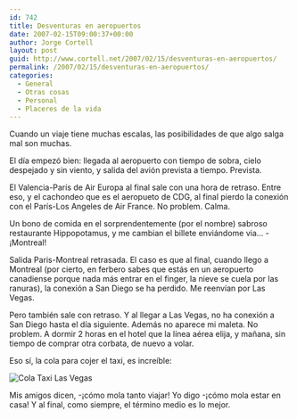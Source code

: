 ```yaml
---
id: 742
title: Desventuras en aeropuertos
date: 2007-02-15T09:00:37+00:00
author: Jorge Cortell
layout: post
guid: http://www.cortell.net/2007/02/15/desventuras-en-aeropuertos/
permalink: /2007/02/15/desventuras-en-aeropuertos/
categories:
  - General
  - Otras cosas
  - Personal
  - Placeres de la vida
---
```

Cuando un viaje tiene muchas escalas, las posibilidades de que algo salga mal son muchas.

El dí­a empezó bien: llegada al aeropuerto con tiempo de sobra, cielo despejado y sin viento, y salida del avión prevista a tiempo. Prevista.

El Valencia-Parí­s de Air Europa al final sale con una hora de retraso. Entre eso, y el cachondeo que es el aeropueto de CDG, al final pierdo la conexión con el Parí­s-Los Angeles de Air France. No problem. Calma.

Un bono de comida en el sorprendentemente (por el nombre) sabroso restaurante Hippopotamus, y me cambian el billete enviándome via&#8230; -¡Montreal!

Salida Paris-Montreal retrasada. El caso es que al final, cuando llego a Montreal (por cierto, en ferbero sabes que estás en un aeropuerto canadiense porque nada más entrar en el finger, la nieve se cuela por las ranuras), la conexión a San Diego se ha perdido. Me reenví­an por Las Vegas.

Pero también sale con retraso. Y al llegar a Las Vegas, no ha conexión a San Diego hasta el dí­a siguiente. Además no aparece mi maleta. No problem. A dormir 2 horas en el hotel que la lí­nea aérea elija, y mañana, sin tiempo de comprar otra corbata, de nuevo a volar.

Eso sí­, la cola para cojer el taxi, es increí­ble:

![Cola Taxi Las Vegas](http://farm1.static.flickr.com/138/393758208_c574ebc255.jpg?v=0 "Cola Taxi Las Vegas")

Mis amigos dicen, -¡cómo mola tanto viajar! Yo digo -¡cómo mola estar en casa! Y al final, como siempre, el término medio es lo mejor.